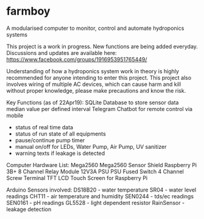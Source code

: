 # farmboy
A modularised computer to monitor, control and automate hydroponics systems

This project is a work in progress. New functions are being added everyday. 
Discussions and updates are available here:
https://www.facebook.com/groups/1916953951765449/

Understanding of how a hydroponics system work in theory is highly recommended for anyone intending to enter this project.
This project also involves wiring of multiple AC devices, which can cause harm and kill without proper knowledge, please make precautions and know the risk.

Key Functions (as of 22Apr19):
SQLite Database to store sensor data median value per defined interval
Telegram Chatbot for remote control via mobile
  - status of real time data
  - status of run state of all equipments
  - pause/continue pump timer
  - manual on/off for LEDs, Water Pump, Air Pump, UV sanitizer
  - warning texts if leakage is detected

Computer Hardware List:
Mega2560
Mega2560 Sensor Shield
Raspberry Pi 3B+
8 Channel Relay Module
12V3A PSU
PSU Fused Switch
4 Channel Screw Terminal
TFT LCD Touch Screen for Raspberry Pi

Arduino Sensors involved:
DS18B20 - water temperature
SR04 - water level readings
CHT11 - air temperature and humidity
SEN0244 - tds/ec readings
SEN0161 - pH readings
GL5528 - light dependent resistor
RainSensor - leakage detection
